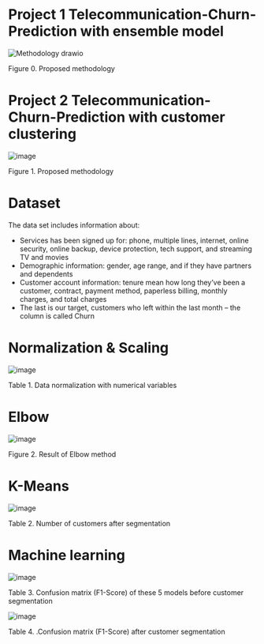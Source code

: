 # Project 1 Telecommunication-Churn-Prediction with ensemble model

![Methodology drawio](https://github.com/HiIAmHuong/Telecommunication-Churn-Prediction-With-Clustering/assets/124865073/f0eb45d7-275d-41cf-b712-b88f2cff2854)

Figure 0. Proposed methodology

# Project 2 Telecommunication-Churn-Prediction with customer clustering

![image](https://github.com/HiIAmHuong/Telecommunication-Churn-Prediction/assets/124865073/be6cf1c6-3c11-4f4e-8ad5-081612b59577)

Figure 1. Proposed methodology

# Dataset

The data set includes information about:
-	Services has been signed up for: phone, multiple lines, internet, online security, online backup, device protection, tech support, and streaming TV and movies
-	Demographic information: gender, age range, and if they have partners and dependents
-	Customer account information: tenure mean how long they’ve been a customer, contract, payment method, paperless billing, monthly charges, and total charges
-	The last is our target, customers who left within the last month – the column is called Churn

# Normalization & Scaling

![image](https://github.com/HiIAmHuong/Telecommunication-Churn-Prediction/assets/124865073/0130b6ed-749f-4fcd-ad45-3277369184e8)

Table 1. Data normalization with numerical variables

# Elbow

![image](https://github.com/HiIAmHuong/Telecommunication-Churn-Prediction/assets/124865073/48c7455c-1dcc-4015-a388-67de406020f3)

Figure 2. Result of Elbow method

# K-Means

![image](https://github.com/HiIAmHuong/Telecommunication-Churn-Prediction/assets/124865073/61244e8e-c3a1-4ad9-a87d-628487001c20)

Table 2.  Number of customers after segmentation

# Machine learning

![image](https://github.com/HiIAmHuong/Telecommunication-Churn-Prediction/assets/124865073/ee488ff0-daee-42cc-9db6-5e24aa5d43a2)

Table 3. Confusion matrix (F1-Score) of these 5 models before customer segmentation

![image](https://github.com/HiIAmHuong/Telecommunication-Churn-Prediction/assets/124865073/12925878-829c-4a56-adad-c6b1acbd8eb7)

Table 4. .Confusion matrix (F1-Score) after customer segmentation
